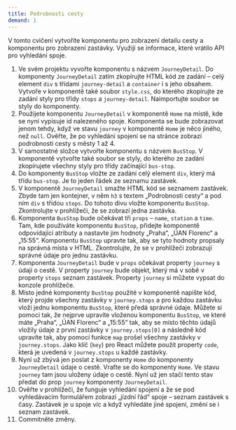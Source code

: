 ```yaml
---
title: Podrobnosti cesty
demand: 1
---
```


V tomto cvičení vytvoříte komponentu pro zobrazení detailu cesty a komponentu pro zobrazení zastávky. Využijí se informace, které vrátilo API pro vyhledání spoje.

1. Ve svém projektu vyvořte komponentu s názvem `JourneyDetail`. Do komponenty `JourneyDetail` zatím zkopírujte HTML kód ze zadání – celý element `div` s třídami `journey-detail` a `container` i s jeho obsahem. Vytvoře v komponentě také soubor `style.css`, do kterého zkopírujte ze zadání styly pro třídy `stops` a `journey-detail`. Naimportujte soubor se styly do komponenty.
1. Použijete komponentu `JourneyDetail` v komponentě `Home` na místě, kde se nyní vypisuje id nalezeného spoje. Komponenta se bude zobrazovat jenom tehdy, když ve stavu `journey` v komponentě `Home` je něco jiného, než `null`. Ověřte, že po vyhledání spojení se na stránce zobrazí podrobnosti cesty s městy 1 až 4.
1. V samostatné složce vytvořte komponentu s názvem `BusStop`. V komponentě vytvořte také soubor se styly, do kterého ze zadání zkopírujete všechny styly pro třídy začínající `bus-stop`.
1. Do komponenty `BusStop` vložte ze zadání celý element `div`, který má třídu `bus-stop`. Je to jeden řádek ze seznamu zastávek.
1. V komponentě `JourneyDetail` smažte HTML kód se seznamem zastávek. Zbyde tam jen kontejner, v něm `h3` s textem „Podrobnosti cesty“ a pod ním `div` s třídou `stops`. Do tohoto divu vložte komponentu `BusStop`. Zkontrolujte v prohlížeči, že se zobrazí jedna zastávka.
1. Komponenta `BusStop` bude očekávat tři `props` – `name`, `station` a `time`. Tam, kde používáte komponentu `BusStop`, přidejte komponentě odpovídající atributy a nastavte jim hodnoty „Praha“, „ÚAN Florenc“ a „15:55“. Komponentu `BusStop` upravte tak, aby se tyto hodnoty propsaly na správná místa v HTML. Zkontrolujte, že se v prohlížeči zobrazují správné údaje pro jednu zastávku.
1. Komponenta `JourneyDetail` bude v `props` očekávat property `journey` s údaji o cestě. V property `journey` bude objekt, který má v sobě v property `stops` seznam zastávek. Property `journey` si můžete vypsat do konzole prohlížeče.
1. Místo jedné komponenty `BusStop` použité v komponentě napište kód, který projde všechny zastávky v `journey.stops` a pro každou zastávku vloží jednu komponentu `BusStop`, které předá správné údaje. Můžete si pomoci tak, že nejprve upravíte vloženou komponentu `BusStop`, ve které máte „Praha“, „ÚAN Florenc“ a „15:55“ tak, aby se místo těchto údajů vložily údaje z první zastávky v `journey.stops[0]` a následně kód upravíte tak, aby pomocí funkce `map` prošel všechny zastávky v `journey.stops`. Jako klíč (`key`) pro React můžete použít property `code`, která je uvedená v `journey.stops` u každé zastávky.
1. Nyní už zbývá jen poslat z komponenty `Home` do komponenty `JourneyDetail` údaje o cestě. Vraťte se do komponenty `Home`. Ve stavu `journey` tam jsou uloženy údaje o cestě. Nyní už jen stačí tento stav předat do prop `journey` komponenty `JourneyDetail`.
1. Ověřte v prohlížeči, že funguje vyhledání spojení a že se pod vyhledávacím formulářem zobrazí „jízdní řád“ spoje – seznam zastávek s časy. Zastávek je u spoje víc a když vyhledáte jiné spojení, změní se i seznam zastávek.
1. Commitněte změny.
